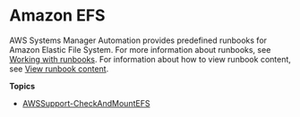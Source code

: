 # Amazon EFS<a name="automation-ref-efs"></a>

AWS Systems Manager Automation provides predefined runbooks for Amazon Elastic File System\. For more information about runbooks, see [Working with runbooks](automation-documents.md)\. For information about how to view runbook content, see [View runbook content](automation-documents-reference.md#view-automation-json)\.

**Topics**
+ [AWSSupport\-CheckAndMountEFS](automation-awssupport-check-and-mount-efs.md)